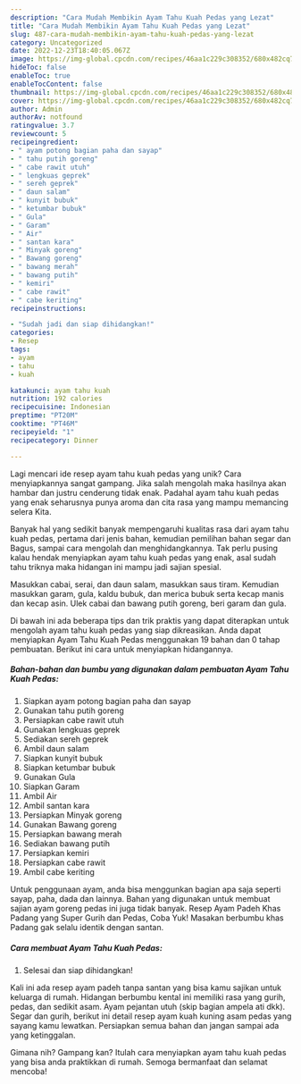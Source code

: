 ```yaml
---
description: "Cara Mudah Membikin Ayam Tahu Kuah Pedas yang Lezat"
title: "Cara Mudah Membikin Ayam Tahu Kuah Pedas yang Lezat"
slug: 487-cara-mudah-membikin-ayam-tahu-kuah-pedas-yang-lezat
category: Uncategorized
date: 2022-12-23T18:40:05.067Z
image: https://img-global.cpcdn.com/recipes/46aa1c229c308352/680x482cq70/ayam-tahu-kuah-pedas-foto-resep-utama.jpg
hideToc: false
enableToc: true
enableTocContent: false
thumbnail: https://img-global.cpcdn.com/recipes/46aa1c229c308352/680x482cq70/ayam-tahu-kuah-pedas-foto-resep-utama.jpg
cover: https://img-global.cpcdn.com/recipes/46aa1c229c308352/680x482cq70/ayam-tahu-kuah-pedas-foto-resep-utama.jpg
author: Admin
authorAv: notfound
ratingvalue: 3.7
reviewcount: 5
recipeingredient:
- " ayam potong bagian paha dan sayap"
- " tahu putih goreng"
- " cabe rawit utuh"
- " lengkuas geprek"
- " sereh geprek"
- " daun salam"
- " kunyit bubuk"
- " ketumbar bubuk"
- " Gula"
- " Garam"
- " Air"
- " santan kara"
- " Minyak goreng"
- " Bawang goreng"
- " bawang merah"
- " bawang putih"
- " kemiri"
- " cabe rawit"
- " cabe keriting"
recipeinstructions:

- "Sudah jadi dan siap dihidangkan!"
categories:
- Resep
tags:
- ayam
- tahu
- kuah

katakunci: ayam tahu kuah 
nutrition: 192 calories
recipecuisine: Indonesian
preptime: "PT20M"
cooktime: "PT46M"
recipeyield: "1"
recipecategory: Dinner

---
```





Lagi mencari ide resep ayam tahu kuah pedas yang unik? Cara menyiapkannya sangat gampang. Jika salah mengolah maka hasilnya akan hambar dan justru cenderung tidak enak. Padahal ayam tahu kuah pedas yang enak seharusnya punya aroma dan cita rasa yang mampu memancing selera Kita.





Banyak hal yang sedikit banyak mempengaruhi kualitas rasa dari ayam tahu kuah pedas, pertama dari jenis bahan, kemudian pemilihan bahan segar dan Bagus, sampai cara mengolah dan menghidangkannya. Tak perlu pusing kalau hendak menyiapkan ayam tahu kuah pedas yang enak,      asal sudah tahu triknya maka hidangan ini mampu jadi sajian spesial.














Masukkan cabai, serai, dan daun salam, masukkan saus tiram. Kemudian masukkan garam, gula, kaldu bubuk, dan merica bubuk serta kecap manis dan kecap asin. Ulek cabai dan bawang putih goreng, beri garam dan gula.






Di bawah ini ada beberapa tips dan trik praktis yang dapat diterapkan untuk mengolah ayam tahu kuah pedas yang siap dikreasikan. Anda dapat menyiapkan Ayam Tahu Kuah Pedas menggunakan 19 bahan dan 0 tahap pembuatan. Berikut ini cara untuk menyiapkan hidangannya.

<!--inarticleads1-->

##### Bahan-bahan dan bumbu yang digunakan dalam pembuatan Ayam Tahu Kuah Pedas:

1. Siapkan  ayam potong bagian paha dan sayap
1. Gunakan  tahu putih goreng
1. Persiapkan  cabe rawit utuh
1. Gunakan  lengkuas geprek
1. Sediakan  sereh geprek
1. Ambil  daun salam
1. Siapkan  kunyit bubuk
1. Siapkan  ketumbar bubuk
1. Gunakan  Gula
1. Siapkan  Garam
1. Ambil  Air
1. Ambil  santan kara
1. Persiapkan  Minyak goreng
1. Gunakan  Bawang goreng
1. Persiapkan  bawang merah
1. Sediakan  bawang putih
1. Persiapkan  kemiri
1. Persiapkan  cabe rawit
1. Ambil  cabe keriting


Untuk penggunaan ayam, anda bisa menggunkan bagian apa saja seperti sayap, paha, dada dan lainnya. Bahan yang digunakan untuk membuat sajian ayam goreng pedas ini juga tidak banyak. Resep Ayam Padeh Khas Padang yang Super Gurih dan Pedas, Coba Yuk! Masakan berbumbu khas Padang gak selalu identik dengan santan. 

<!--inarticleads2-->

##### Cara membuat Ayam Tahu Kuah Pedas:


1. Selesai dan siap dihidangkan!

Kali ini ada resep ayam padeh tanpa santan yang bisa kamu sajikan untuk keluarga di rumah. Hidangan berbumbu kental ini memiliki rasa yang gurih, pedas, dan sedikit asam. Ayam pejantan utuh (skip bagian ampela ati dkk). Segar dan gurih, berikut ini detail resep ayam kuah kuning asam pedas yang sayang kamu lewatkan. Persiapkan semua bahan dan jangan sampai ada yang ketinggalan. 

Gimana nih? Gampang kan? Itulah cara menyiapkan ayam tahu kuah pedas yang bisa anda praktikkan di rumah. Semoga bermanfaat dan selamat mencoba!

